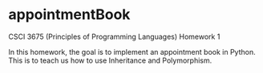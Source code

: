 # appointmentBook

CSCI 3675 (Principles of Programming Languages) Homework 1

In this homework, the goal is to implement an appointment book in Python.
This is to teach us how to use Inheritance and Polymorphism.

